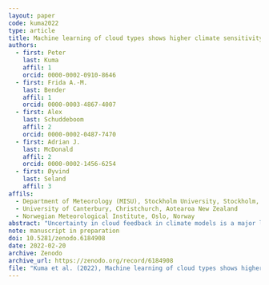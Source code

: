 ```yaml
---
layout: paper
code: kuma2022
type: article
title: Machine learning of cloud types shows higher climate sensitivity is associated with lower cloud biases
authors:
  - first: Peter
    last: Kuma
    affil: 1
    orcid: 0000-0002-0910-8646
  - first: Frida A.-M.
    last: Bender
    affil: 1
    orcid: 0000-0003-4867-4007
  - first: Alex
    last: Schuddeboom
    affil: 2
    orcid: 0000-0002-0487-7470
  - first: Adrian J.
    last: McDonald
    affil: 2
    orcid: 0000-0002-1456-6254
  - first: Øyvind
    last: Seland
    affil: 3
affils:
  - Department of Meteorology (MISU), Stockholm University, Stockholm, Sweden
  - University of Canterbury, Christchurch, Aotearoa New Zealand
  - Norwegian Meteorological Institute, Oslo, Norway
abstract: "Uncertainty in cloud feedback in climate models is a major limitation in projections of future climate. Therefore, evaluation and improvement of cloud simulation is essential. We analyse cloud biases and cloud change with respect to global mean near-surface temperature (GMST) in climate models relative to satellite observations, and relate them to equilibrium climate sensitivity, transient climate response and cloud feedback. For this purpose, we develop a supervised deep convolutional artificial neural network for determination of cloud types from low-resolution (approx. 1°×1°) daily mean top of atmosphere shortwave and longwave radiation fields, corresponding to the World Meteorological Organization (WMO) cloud genera recorded by human observers in the Global Telecommunication System. We train this network on a satellite top of atmosphere radiation observed by the Clouds and the Earth’s Radiant Energy System (CERES), and apply it on the Climate Model Intercomparison Project phase 5 and 6 (CMIP5 and CMIP6) historical and abrupt-4xCO2 experiment model output and the ERA5 and the Modern-Era Retrospective Analysis for Research and Applications Version 2 (MERRA-2) reanalyses. We compare these with satellite observations, link biases in cloud type occurrence derived from the neural network to change with respect to GMST to climate sensitivity, and compare our cloud types with an existing cloud regime classification based on the Moderate Resolution Imaging Spectroradiometer (MODIS) and International Satellite Cloud Climatology Project (ISCCP) satellite data. We show that there is a significant negative linear relationship between the root mean square error of cloud type occurrence derived from the neural network and model equilibrium climate sensitivity and transient climate response (Bayes factor 22 and 17, respectively). This indicates that models with a better representation of the cloud types globally have higher climate sensitivity. Factoring in results from other studies, there are two possible explanations: either high climate sensitivity models are plausible, contrary to combined assessments of climate sensitivity by previous review studies, or the accuracy of representation of present-day clouds in models is negatively correlated with the accuracy of representation of future projected clouds."
note: manuscript in preparation
doi: 10.5281/zenodo.6184908
date: 2022-02-20
archive: Zenodo
archive_url: https://zenodo.org/record/6184908
file: "Kuma et al. (2022), Machine learning of cloud types shows higher climate sensitivity is associated with lower cloud biases (manuscript in preparation, 20 February 2022).pdf"
---
```

